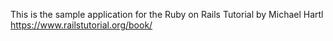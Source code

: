 This is the sample application for the Ruby on Rails Tutorial by Michael Hartl
https://www.railstutorial.org/book/
